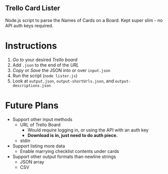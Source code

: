Trello Card Lister
------------

Node.js script to parse the Names of Cards on a Board. Kept super slim - no API auth keys required.

Instructions
==============

1. _Go to_ your desired _Trello board_
2. Add `.json` to the end of the _URL_
3. _Copy_ or _Save_ the JSON into or over `input.json`
4. Run the script (`node lister.js`)
5. Look at `output.json`, `output-shortUrls.json`, and `output-descriptions.json`


Future Plans
=================

- Support other input methods
  - URL of Trello Board
    - Would require logging in, or using the API with an auth key
    - __Download is in, just need to do auth piece.__
  - stdin
- Support listing more data
  - Enable marrying checklist contents under cards
- Support other output formats than newline strings
  - JSON array
  - CSV
